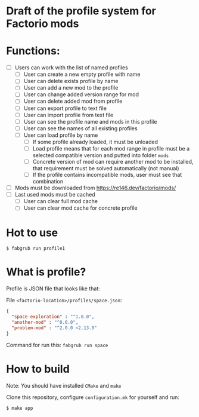 # Draft of the profile system for Factorio mods

# Functions:

- [ ] Users can work with the list of named profiles
    - [ ] User can create a new empty profile with name
    - [ ] User can delete exists profile by name
    - [ ] User can add a new mod to the profile
    - [ ] User can change added version range for mod
    - [ ] User can delete added mod from profile
    - [ ] User can export profile to text file
    - [ ] User can import profile from text file
    - [ ] User can see the profile name and mods in this profile
    - [ ] User can see the names of all existing profiles
    - [ ] User can load profile by name
        - [ ] If some profile already loaded, it must be unloaded
        - [ ] Load profile means that for each mod range in profile must be a selected compatible version
          and putted into folder `mods`
        - [ ] Concrete version of mod can require another mod to be installed,
          that requirement must be solved automatically (not manual)
        - [ ] If the profile contains incompatible mods, user must see that combination
- [ ] Mods must be downloaded from https://re146.dev/factorio/mods/
- [ ] Last used mods must be cached
    - [ ] User can clear full mod cache
    - [ ] User can clear mod cache for concrete profile

# Hot to use

```shell
$ fabgrub run profile1
```

# What is profile?

Profile is JSON file that looks like that:

File `<factorio-location>/profiles/space.json`:
```json
{
  "space-exploration" : "^1.0.0",
  "another-mod" : "^0.0.0",
  "problem-mod" : "^2.0.0 <2.13.0"
}
```

Command for run this: `fabgrub run space`

# How to build

Note: You should have installed `CMake` and `make`

Clone this repository, configure `configuration.mk` for yourself and run:

```
$ make app
```
